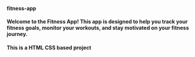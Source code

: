 #### fitness-app
#### Welcome to the Fitness App! This app is designed to help you track your fitness goals, monitor your workouts, and stay motivated on your fitness journey.
#### This is a HTML CSS based project
